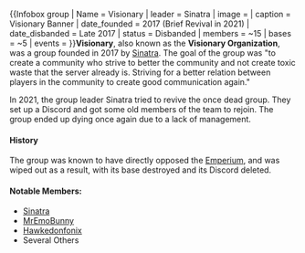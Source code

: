 {{Infobox group
| Name = Visionary
| leader = Sinatra
| image =
| caption = Visionary Banner
| date_founded = 2017 (Brief Revival in 2021)
| date_disbanded = Late 2017
| status = Disbanded
| members = ~15
| bases = ~5
| events =
}}**Visionary**, also known as the **Visionary Organization**, was a group founded in 2017 by [Sinatra](https://2b2t.miraheze.org/wiki/Sinatra). The goal of the group was "to create a community who strive to better the community and not create toxic waste that the server already is. Striving for a better relation between players in the community to create good communication again."

In 2021, the group leader Sinatra tried to revive the once dead group. They set up a Discord and got some old members of the team to rejoin. The group ended up dying once again due to a lack of management.

#### History
The group was known to have directly opposed the [Emperium](https://2b2t.miraheze.org/wiki/Emperium), and was wiped out as a result, with its base destroyed and its Discord deleted.

#### Notable Members:
* [Sinatra](https://2b2t.miraheze.org/wiki/Sinatra)
* [MrEmoBunny](https://2b2t.miraheze.org/wiki/MrEmoBunny)
* [Hawkedonfonix](https://2b2t.miraheze.org/wiki/Hawkedonfonix)
* Several Others